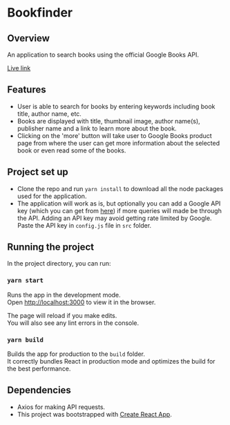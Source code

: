 # Bookfinder

## Overview

An application to search books using the official Google Books API.

[Live link](arunjose.github.io/bookfinder)

## Features

* User is able to search for books by entering keywords including book title, author name, etc.
* Books are displayed with title, thumbnail image, author name(s), publisher name and a link to learn more about the book.
* Clicking on the 'more' button will take user to Google Books product page from where the user can get more information about the selected book or even read some of the books.

## Project set up

* Clone the repo and run `yarn install` to download all the node packages used for the application.
* The application will work as is, but optionally you can add a Google API key (which you can get from [here](https://developers.google.com/books/docs/v1/using#APIKey)) if more queries will made be through the API. Adding an API key may avoid getting rate limited by Google. Paste the API key in `config.js` file in `src` folder.

## Running the project

In the project directory, you can run:

### `yarn start`

Runs the app in the development mode.<br />
Open [http://localhost:3000](http://localhost:3000) to view it in the browser.

The page will reload if you make edits.<br />
You will also see any lint errors in the console.

### `yarn build`

Builds the app for production to the `build` folder.<br />
It correctly bundles React in production mode and optimizes the build for the best performance.

## Dependencies

* Axios for making API requests.
* This project was bootstrapped with [Create React App](https://github.com/facebook/create-react-app).
